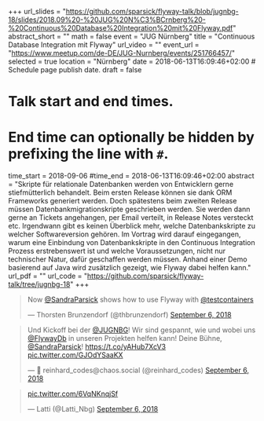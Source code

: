 +++
url_slides = "https://github.com/sparsick/flyway-talk/blob/jugnbg-18/slides/2018.09%20-%20JUG%20N%C3%BCrnberg%20-%20Continuous%20Database%20Integration%20mit%20Flyway.pdf"
abstract_short = ""
math = false
event = "JUG Nürnberg"
title = "Continuous Database Integration mit Flyway"
url_video = ""
event_url = "https://www.meetup.com/de-DE/JUG-Nurnberg/events/251766457/"
selected = true
location = "Nürnberg"
date = 2018-06-13T16:09:46+02:00  # Schedule page publish date.
draft = false

# Talk start and end times.
#   End time can optionally be hidden by prefixing the line with `#`.
time_start = 2018-09-06
#time_end = 2018-06-13T16:09:46+02:00
abstract = "Skripte für relationale Datenbanken werden von Entwicklern gerne stiefmütterlich behandelt. Beim ersten Release können sie dank ORM Frameworks generiert werden. Doch spätestens beim zweiten Release müssen Datenbankmigrationskripte geschrieben werden. Sie werden dann gerne an Tickets angehangen, per Email verteilt, in Release Notes versteckt etc. Irgendwann gibt es keinen Überblick mehr, welche Datenbankskripte zu welcher Softwareversion gehören. Im Vortrag wird darauf eingegangen, warum eine Einbindung von Datenbankskripte in den Continuous Integration Prozess erstrebenswert ist und welche Voraussetzungen, nicht nur technischer Natur, dafür geschaffen werden müssen. Anhand einer Demo basierend auf Java wird zusätzlich gezeigt, wie Flyway dabei helfen kann."
url_pdf = ""
url_code = "https://github.com/sparsick/flyway-talk/tree/jugnbg-18"
+++

<blockquote class="twitter-tweet" data-partner="tweetdeck"><p lang="en" dir="ltr">Now <a href="https://twitter.com/SandraParsick?ref_src=twsrc%5Etfw">@SandraParsick</a> shows how to use Flyway with <a href="https://twitter.com/testcontainers?ref_src=twsrc%5Etfw">@testcontainers</a></p>&mdash; Thorsten Brunzendorf (@thbrunzendorf) <a href="https://twitter.com/thbrunzendorf/status/1037746556697538561?ref_src=twsrc%5Etfw">September 6, 2018</a></blockquote>
<script async src="https://platform.twitter.com/widgets.js" charset="utf-8"></script>

<blockquote class="twitter-tweet" data-partner="tweetdeck"><p lang="de" dir="ltr">Und Kickoff bei der <a href="https://twitter.com/JUGNBG?ref_src=twsrc%5Etfw">@JUGNBG</a>! Wir sind gespannt, wie und wobei uns <a href="https://twitter.com/FlywayDb?ref_src=twsrc%5Etfw">@FlywayDb</a> in unseren Projekten helfen kann! Deine Bühne, <a href="https://twitter.com/SandraParsick?ref_src=twsrc%5Etfw">@SandraParsick</a>! <a href="https://t.co/yAHub7XcV3">https://t.co/yAHub7XcV3</a> <a href="https://t.co/GJOdYSaaKX">pic.twitter.com/GJOdYSaaKX</a></p>&mdash; 🌈 reinhard_codes@chaos.social (@reinhard_codes) <a href="https://twitter.com/reinhard_codes/status/1037736694106255364?ref_src=twsrc%5Etfw">September 6, 2018</a></blockquote>
<script async src="https://platform.twitter.com/widgets.js" charset="utf-8"></script>

<blockquote class="twitter-tweet" data-partner="tweetdeck"><p lang="und" dir="ltr"> <a href="https://t.co/6VqNKnqjSf">pic.twitter.com/6VqNKnqjSf</a></p>&mdash; Latti (@Latti_Nbg) <a href="https://twitter.com/Latti_Nbg/status/1037735418966495234?ref_src=twsrc%5Etfw">September 6, 2018</a></blockquote>
<script async src="https://platform.twitter.com/widgets.js" charset="utf-8"></script>
